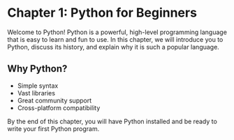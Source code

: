 # Chapter 1: Python for Beginners

Welcome to Python! Python is a powerful, high-level programming language that is easy to learn and fun to use. In this chapter, we will introduce you to Python, discuss its history, and explain why it is such a popular language.

## Why Python?

- Simple syntax
- Vast libraries
- Great community support
- Cross-platform compatibility

By the end of this chapter, you will have Python installed and be ready to write your first Python program.

